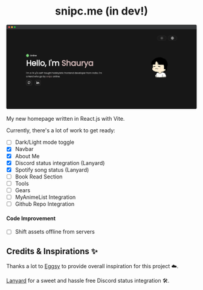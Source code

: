 <h1 align='center'>snipc.me (in dev!)</h1>

![ss](src/assets/ss.png)

My new homepage written in React.js with Vite.

Currently, there's a lot of work to get ready:

- [ ] Dark/Light mode toggle
- [x] Navbar
- [x] About Me
- [x] Discord status integration (Lanyard)
- [x] Spotify song status (Lanyard)
- [ ] Book Read Section
- [ ] Tools
- [ ] Gears
- [ ] MyAnimeList Integration
- [ ] Github Repo Integration

#### Code Improvement
- [ ] Shift assets offline from servers


## Credits & Inspirations ✨

Thanks a lot to [Eggsy](https://eggsy.xyz) to provide overall inspiration for this project ☁️.

[Lanyard](https://github.com/Phineas/Lanyard) for a sweet and hassle free Discord status integration 🛠️.

